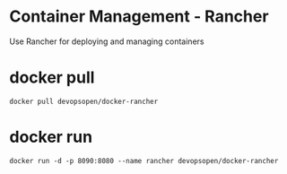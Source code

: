 # Container Management - Rancher
Use Rancher for deploying and managing containers

# docker pull
```
docker pull devopsopen/docker-rancher 
```

# docker run
```
docker run -d -p 8090:8080 --name rancher devopsopen/docker-rancher 
```
